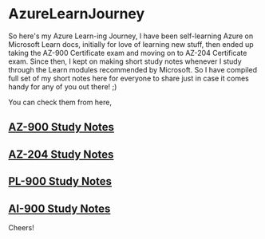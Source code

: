 # AzureLearnJourney

So here's my Azure Learn-ing Journey, I have been self-learning Azure on Microsoft Learn docs, initially for love of learning new stuff, then ended up taking the AZ-900 Certificate exam and moving on to AZ-204 Certificate exam. 
Since then, I kept on making short study notes whenever I study through the Learn modules recommended by Microsoft. So I have compiled full set of my short notes here for everyone to share just in case it comes handy for any of you out there! ;)

You can check them from here,

## [AZ-900 Study Notes](./AZ-900/README.md)

## [AZ-204 Study Notes](./AZ-204/README.md)

## [PL-900 Study Notes](./PL-900/README.md)

## [AI-900 Study Notes](./PL-900/README.md)

Cheers!
